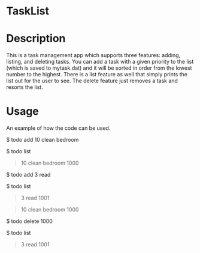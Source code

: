 # TaskList

# Description

This is a task management app which supports three features: adding, listing, and deleting tasks. You can add a task with a given priority to the list 
(which is saved to mytask.dat) and it will be sorted in order from the lowest number to the highest. There is a list feature as well that simply prints the list 
out for the user to see. The delete feature just removes a task and resorts the list.

# Usage

An example of how the code can be used.

$ todo add 10 clean bedroom 

$ todo list

>10 clean bedroom 1000

$ todo add 3 read

$ todo list

>3 read 1001

>10 clean bedroom 1000

$ todo delete 1000

$ todo list

>3 read 1001
